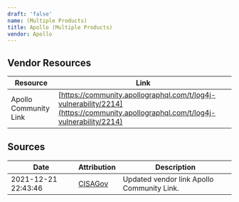 ```yaml
---
draft: 'false'
name: (Multiple Products)
title: Apollo (Multiple Products)
vendor: Apollo
---
```


## Vendor Resources
| Resource | Link |
| --- | --- |
| Apollo Community Link | [https://community.apollographql.com/t/log4j-vulnerability/2214](https://community.apollographql.com/t/log4j-vulnerability/2214) |



## Sources
| Date | Attribution | Description |
| --- | --- | --- |
| 2021-12-21 22:43:46 | [CISAGov](https://raw.githubusercontent.com/cisagov/log4j-affected-db/develop/README.md) | Updated vendor link Apollo Community Link.  |

